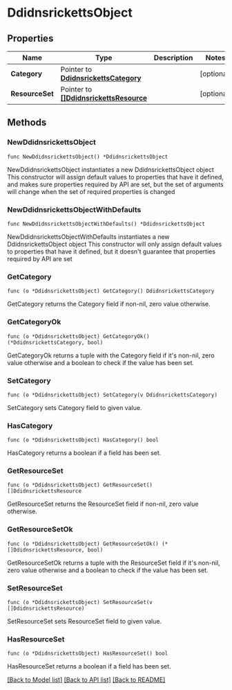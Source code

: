 # DdidnsrickettsObject

## Properties

Name | Type | Description | Notes
------------ | ------------- | ------------- | -------------
**Category** | Pointer to [**DdidnsrickettsCategory**](DdidnsrickettsCategory.md) |  | [optional] 
**ResourceSet** | Pointer to [**[]DdidnsrickettsResource**](DdidnsrickettsResource.md) |  | [optional] 

## Methods

### NewDdidnsrickettsObject

`func NewDdidnsrickettsObject() *DdidnsrickettsObject`

NewDdidnsrickettsObject instantiates a new DdidnsrickettsObject object
This constructor will assign default values to properties that have it defined,
and makes sure properties required by API are set, but the set of arguments
will change when the set of required properties is changed

### NewDdidnsrickettsObjectWithDefaults

`func NewDdidnsrickettsObjectWithDefaults() *DdidnsrickettsObject`

NewDdidnsrickettsObjectWithDefaults instantiates a new DdidnsrickettsObject object
This constructor will only assign default values to properties that have it defined,
but it doesn't guarantee that properties required by API are set

### GetCategory

`func (o *DdidnsrickettsObject) GetCategory() DdidnsrickettsCategory`

GetCategory returns the Category field if non-nil, zero value otherwise.

### GetCategoryOk

`func (o *DdidnsrickettsObject) GetCategoryOk() (*DdidnsrickettsCategory, bool)`

GetCategoryOk returns a tuple with the Category field if it's non-nil, zero value otherwise
and a boolean to check if the value has been set.

### SetCategory

`func (o *DdidnsrickettsObject) SetCategory(v DdidnsrickettsCategory)`

SetCategory sets Category field to given value.

### HasCategory

`func (o *DdidnsrickettsObject) HasCategory() bool`

HasCategory returns a boolean if a field has been set.

### GetResourceSet

`func (o *DdidnsrickettsObject) GetResourceSet() []DdidnsrickettsResource`

GetResourceSet returns the ResourceSet field if non-nil, zero value otherwise.

### GetResourceSetOk

`func (o *DdidnsrickettsObject) GetResourceSetOk() (*[]DdidnsrickettsResource, bool)`

GetResourceSetOk returns a tuple with the ResourceSet field if it's non-nil, zero value otherwise
and a boolean to check if the value has been set.

### SetResourceSet

`func (o *DdidnsrickettsObject) SetResourceSet(v []DdidnsrickettsResource)`

SetResourceSet sets ResourceSet field to given value.

### HasResourceSet

`func (o *DdidnsrickettsObject) HasResourceSet() bool`

HasResourceSet returns a boolean if a field has been set.


[[Back to Model list]](../README.md#documentation-for-models) [[Back to API list]](../README.md#documentation-for-api-endpoints) [[Back to README]](../README.md)



